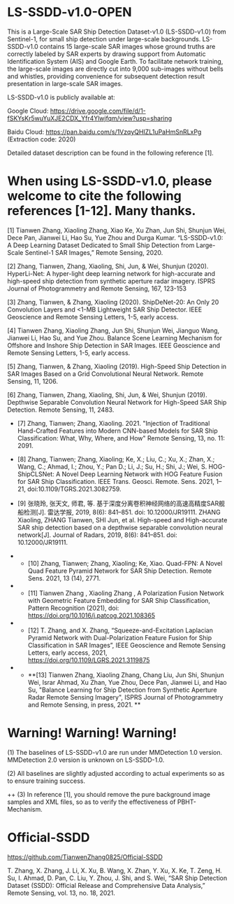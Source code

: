 # LS-SSDD-v1.0-OPEN
This is a Large-Scale SAR Ship Detection Dataset-v1.0 (LS-SSDD-v1.0) from Sentinel-1, for small ship detection under large-scale backgrounds. LS-SSDD-v1.0 contains 15 large-scale SAR images whose ground truths are correctly labeled by SAR experts by drawing support from Automatic Identification System (AIS) and Google Earth. To facilitate network training, the large-scale images are directly cut into 9,000 sub-images without bells and whistles, providing convenience for subsequent detection result presentation in large-scale SAR images. 

LS-SSDD-v1.0 is publicly available at:

Google Cloud: https://drive.google.com/file/d/1-fSKYsKr5wuYuXJE2CDX_Yfr4Ylwjfqm/view?usp=sharing

Baidu Cloud:  https://pan.baidu.com/s/1VzqyQHIZL1uPaHmSnRLxPg (Extraction code: 2020)


Detailed dataset description can be found in the following reference [1]. 
# When using LS-SSDD-v1.0, please welcome to cite the following references [1-12]. Many thanks.

[1] Tianwen Zhang, Xiaoling Zhang, Xiao Ke, Xu Zhan, Jun Shi, Shunjun Wei, Dece Pan, Jianwei Li, Hao Su, Yue Zhou and Durga Kumar. “LS-SSDD-v1.0: A Deep Learning Dataset Dedicated to Small Ship Detection from Large-Scale Sentinel-1 SAR Images,” Remote Sensing, 2020.

[2] Zhang, Tianwen, Zhang, Xiaoling, Shi, Jun, & Wei, Shunjun (2020). HyperLi-Net: A hyper-light deep learning network for high-accurate and high-speed ship detection from synthetic aperture radar imagery. ISPRS Journal of Photogrammetry and Remote Sensing, 167, 123-153

[3] Zhang, Tianwen, & Zhang, Xiaoling (2020). ShipDeNet-20: An Only 20 Convolution Layers and <1-MB Lightweight SAR Ship Detector. IEEE Geoscience and Remote Sensing Letters, 1-5, early access.

[4] Tianwen Zhang, Xiaoling Zhang, Jun Shi, Shunjun Wei, Jianguo Wang, Jianwei Li, Hao Su, and Yue Zhou. Balance Scene Learning Mechanism for Offshore and Inshore Ship Detection in SAR Images. IEEE Geoscience and Remote Sensing Letters, 1-5, early access.

[5] Zhang, Tianwen, & Zhang, Xiaoling (2019). High-Speed Ship Detection in SAR Images Based on a Grid Convolutional Neural Network. Remote Sensing, 11, 1206.

[6] Zhang, Tianwen, Zhang, Xiaoling, Shi, Jun, & Wei, Shunjun (2019). Depthwise Separable Convolution Neural Network for High-Speed SAR Ship Detection. Remote Sensing, 11, 2483.

+ [7] Zhang, Tianwen; Zhang, Xiaoling. 2021. "Injection of Traditional Hand-Crafted Features into Modern CNN-based Models for SAR Ship Classification: What, Why, Where, and How" Remote Sensing, 13, no. 11: 2091.

+ [8] Zhang, Tianwen; Zhang, Xiaoling; Ke, X.; Liu, C.; Xu, X.; Zhan, X.; Wang, C.; Ahmad, I.; Zhou, Y.; Pan D.; Li, J.; Su, H.; Shi, J.; Wei, S. HOG-ShipCLSNet: A Novel Deep Learning Network with HOG Feature Fusion for SAR Ship Classification. IEEE Trans. Geosci. Remote. Sens. 2021, 1–21, doi:10.1109/TGRS.2021.3082759.

+ [9] 张晓玲, 张天文, 师君, 等. 基于深度分离卷积神经网络的高速高精度SAR舰船检测[J]. 雷达学报, 2019, 8(6): 841–851. doi: 10.12000/JR19111.
       ZHANG Xiaoling, ZHANG Tianwen, SHI Jun, et al. High-speed and High-accurate SAR ship detection based on a depthwise separable convolution neural network[J]. Journal of Radars, 2019, 8(6): 841–851. doi: 10.12000/JR19111.

+ + [10] Zhang, Tianwen; Zhang, Xiaoling; Ke, Xiao. Quad-FPN: A Novel Quad Feature Pyramid Network for SAR Ship Detection. Remote Sens. 2021, 13 (14), 2771.

+ + [11] Tianwen Zhang , Xiaoling Zhang , A Polarization Fusion Network with Geometric Feature Embedding for SAR Ship Classification, Pattern Recognition (2021), doi: https://doi.org/10.1016/j.patcog.2021.108365
+ + [12] T. Zhang, and X. Zhang, “Squeeze-and-Excitation Laplacian Pyramid Network with Dual-Polarization Feature Fusion for Ship Classification in SAR Images”, IEEE Geoscience and Remote Sensing Letters, early access, 2021, https://doi.org/10.1109/LGRS.2021.3119875
+ + **[13] Tianwen Zhang, Xiaoling Zhang, Chang Liu, Jun Shi, Shunjun Wei, Israr Ahmad, Xu Zhan, Yue Zhou, Dece Pan, Jianwei Li, and Hao Su, "Balance Learning for Ship Detection from Synthetic Aperture Radar Remote Sensing Imagery", ISPRS Journal of Photogrammetry and Remote Sensing, in press, 2021. **

# Warning! Warning! Warning!

(1) The baselines of LS-SSDD-v1.0 are run under MMDetection 1.0 version. MMDetection 2.0 version is unknown on LS-SSDD-1.0.

(2) All baselines are slightly adjusted according to actual experiments so as to ensure training success.

++ (3) In reference [1], you should remove the pure background image samples and XML files, so as to verify the effectiveness of PBHT-Mechanism.

# Official-SSDD

https://github.com/TianwenZhang0825/Official-SSDD

T. Zhang, X. Zhang, J. Li, X. Xu, B. Wang, X. Zhan, Y. Xu, X. Ke, T. Zeng, H. Su, I. Ahmad, D. Pan, C. Liu, Y. Zhou, J. Shi, and S. Wei, “SAR Ship Detection Dataset (SSDD): Official Release and Comprehensive Data Analysis,” Remote Sensing, vol. 13, no. 18, 2021.
